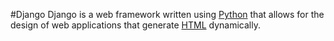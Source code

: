 #Django
Django is a web framework written using [Python](/wiki/Python) that allows for the design of web applications that generate [HTML](/wiki/HTML) dynamically.
